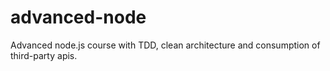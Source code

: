 # advanced-node
Advanced node.js course with TDD, clean architecture and consumption of third-party apis.
